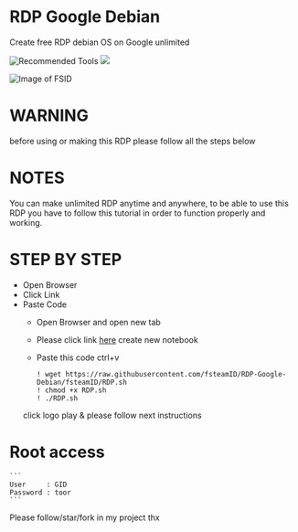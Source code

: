 # RDP Google Debian
Create free RDP debian  OS  on Google unlimited
<p>
  <img src="https://colab.research.google.com/assets/colab-badge.svg" alt="Recommended Tools"/>
  <img src="https://img.shields.io/badge/Google-RDP-green" />
</p>

![Image of FSID](https://raw.githubusercontent.com/fsteamID/RDP-Google-Debian/fsteamID/show.png)
  


# WARNING 
before using or making this RDP please follow all the steps below

# NOTES
You can make unlimited RDP anytime and anywhere, to be able to use this RDP you have to follow this tutorial in order to function properly and working.

# STEP BY STEP
* Open Browser
* Click Link
* Paste Code
  * Open Browser and open new tab
  * Please click link [here](https://colab.research.google.com/#create=true)
    create new notebook
  * Paste this code ctrl+v
  
    ```shell
    ! wget https://raw.githubusercontent.com/fsteamID/RDP-Google-Debian/fsteamID/RDP.sh
    ! chmod +x RDP.sh
    ! ./RDP.sh
    ```
   click logo play & please follow next instructions
   
# Root access

    ```
    User     : GID
    Password : toor
    ```
Please follow/star/fork in my project
thx
  
